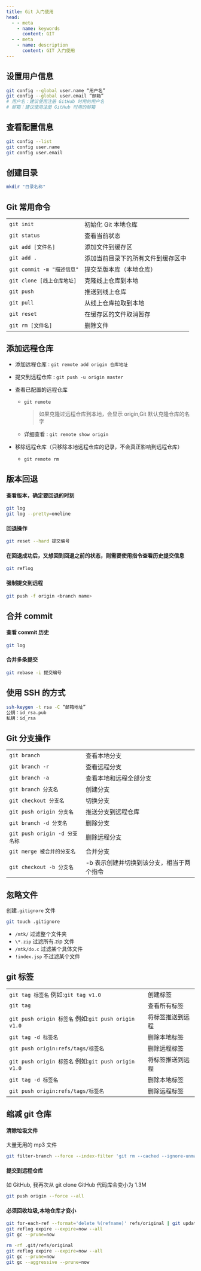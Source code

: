 ```yaml
---
title: Git 入门使用
head:
  - - meta
    - name: keywords
      content: GIT
  - - meta
    - name: description
      content: GIT 入门使用
---
```


## 设置用户信息

```sh
git config --global user.name “用户名”
git config --global user.email “邮箱”
# 用户名：建议使用注册 GitHub 时用的用户名
# 邮箱：建议使用注册 GitHub 时用的邮箱
```

## 查看配置信息

```sh
git config --list
git config user.name
git config user.email
```

## 创建目录

```sh
mkdir "目录名称"
```

## Git 常用命令

|                            |                                    |
| -------------------------- | ---------------------------------- |
| `git init`                 | 初始化 Git 本地仓库                |
| `git status`               | 查看当前状态                       |
| `git add [文件名]`         | 添加文件到缓存区                   |
| `git add .`                | 添加当前目录下的所有文件到缓存区中 |
| `git commit -m "描述信息"` | 提交至版本库（本地仓库）           |
| `git clone [线上仓库地址]` | 克隆线上仓库到本地                 |
| `git push`                 | 推送到线上仓库                     |
| `git pull`                 | 从线上仓库拉取到本地               |
| `git reset`                | 在缓存区的文件取消暂存             |
| `git rm [文件名]`          | 删除文件                           |

## 添加远程仓库

- 添加远程仓库 : `git remote add origin 仓库地址`
- 提交到远程仓库 : `git push -u origin master`

- 查看已配置的远程仓库

  - `git remote`
    > 如果克隆过远程仓库到本地，会显示 origin,Git 默认克隆仓库的名字
  - 详细查看 : `git remote show origin`

- 移除远程仓库（只移除本地远程仓库的记录，不会真正影响到远程仓库）

  - `git remote rm`

## 版本回退

#### 查看版本，确定要回退的时刻

```sh
git log
git log --pretty=oneline
```

#### 回退操作

```sh
git reset --hard 提交编号
```

#### 在回退成功后，又想回到回退之前的状态，则需要使用指令查看历史提交信息

```sh
git reflog
```

#### 强制提交到远程

```sh
git push -f origin <branch name>
```

## 合并 commit

#### 查看 commit 历史

```sh
git log
```

#### 合并多条提交

```sh
git rebase -i 提交编号
```

## 使用 SSH 的方式

```sh
ssh-keygen -t rsa -C “邮箱地址”
公钥：id_rsa.pub
私钥：id_rsa
```

## Git 分支操作

|                               |                                           |
| ----------------------------- | ----------------------------------------- |
| `git branch`                  | 查看本地分支                              |
| `git branch -r`               | 查看远程分支                              |
| `git branch -a`               | 查看本地和远程全部分支                    |
| `git branch 分支名`           | 创建分支                                  |
| `git checkout 分支名`         | 切换分支                                  |
| `git push origin 分支名`      | 推送分支到远程仓库                        |
| `git branch -d 分支名`        | 删除分支                                  |
| `git push origin -d 分支名称` | 删除远程分支                              |
| `git merge 被合并的分支名`    | 合并分支                                  |
| `git checkout -b 分支名`      | -b 表示创建并切换到该分支，相当于两个指令 |

## 忽略文件

创建`.gitignore` 文件

```sh
git touch .gitignore
```

- `/mtk/` 过滤整个文件夹
- `\*.zip` 过滤所有.zip 文件
- `/mtk/do.c` 过滤某个具体文件
- `!index.jsp` 不过滤某个文件

## git 标签

|                                                      |                  |
| ---------------------------------------------------- | ---------------- |
| `git tag 标签名` 例如:`git tag v1.0`                 | 创建标签         |
| `git tag`                                            | 查看所有标签     |
| `git push origin 标签名` 例如:`git push origin v1.0` | 将标签推送到远程 |
| `git tag -d 标签名`                                  | 删除本地标签     |
| `git push origin:refs/tags/标签名`                   | 删除远程标签     |
| `git push origin 标签名` 例如:`git push origin v1.0` | 将标签推送到远程 |
| `git tag -d 标签名`                                  | 删除本地标签     |
| `git push origin:refs/tags/标签名`                   | 删除远程标签     |

## 缩减 git 仓库

#### 清除垃圾文件

大量无用的 mp3 文件

```bash
git filter-branch --force --index-filter 'git rm --cached --ignore-unmatch *.mp3' --prune-empty --tag-name-filter cat -- --all
```

#### 提交到远程仓库

如 GitHub, 我再次从 git clone GitHub 代码库会变小为 1.3M

```bash
git push origin --force --all
```

#### 必须回收垃圾,本地仓库才变小

```bash
git for-each-ref --format='delete %(refname)' refs/original | git update-ref --stdin
git reflog expire --expire=now --all
git gc --prune=now

rm -rf .git/refs/original
git reflog expire --expire=now --all
git gc --prune=now
git gc --aggressive --prune=now
```
